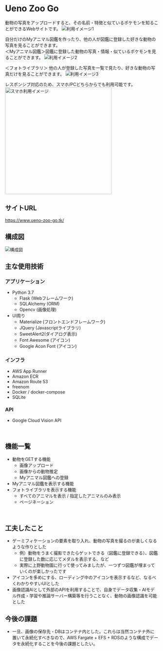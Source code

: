 # Ueno Zoo Go
動物の写真をアップロードすると、その名前・特徴と似ているポケモンを知ることができるWebサイトです。
![利用イメージ1](image/UZGO_利用イメージ1.png)

自分だけのMyアニマル図鑑を作ったり、他の人が図鑑に登録した好きな動物の写真を見ることができます。<br>
＜Myアニマル図鑑＞図鑑に登録した動物の写真・情報・似ているポケモンを見ることができます。
![利用イメージ2](image/UZGO_利用イメージ2.png)

＜フォトライブラリ＞ 他の人が登録した写真を一覧で見たり、好きな動物の写真だけを見ることができます。
![利用イメージ3](image/UZGO_利用イメージ3.png)

レスポンシブ対応のため、スマホ/PCどちらからでも利用可能です。
<img src="image/UZGO_スマホ利用イメージ.png" alt="スマホ利用イメージ" width="350">
<br>

## サイトURL
https://www.ueno-zoo-go.tk/
<br>

## 構成図
![構成図](image/UZGO_構成図_AWS.png) 

## 主な使用技術
### アプリケーション
- Python 3.7
  - Flask (Webフレームワーク)
  - SQLAlchemy (ORM)
  - Opencv (画像処理)
- UI周り
  - Materialize (フロントエンドフレームワーク)
  - JQuery (Javascriptライブラリ)
  - SweetAlert2(ダイアログ表示)
  - Font Awesome (アイコン)
  - Google Acon Font (アイコン)

### インフラ
- AWS App Runner
- Amazon ECR
- Amazon Route 53
- freenom
- Docker / docker-compose
- SQLite

### API
- Google Cloud Vision API
<br>

## 機能一覧
- 動物をGETする機能
  - 画像アップロード
  - 画像からの動物推定
  - Myアニマル図鑑への登録
- Myアニマル図鑑を表示する機能
- フォトライブラリを表示する機能
  - すべてのアニマルを表示 / 指定したアニマルのみ表示
  - ページネーション
<br>

## 工夫したこと
- ゲーミフィケーションの要素を取り入れ、動物の写真を撮るのが楽しくなるような作りとした
  - 例）動物をうまく撮影できたらゲットできる（図鑑に登録できる）、図鑑に登録した数に応じてメダルを表示する、など
  - 実際に上野動物園に行って使ってみましたが、一つずつ図鑑が埋まっていくのが楽しかったです
- アイコンを多めにする、ローディング中のアイコンを表示するなど、なるべくわかりやすいUIとした
- 画像認識AIとして外部のAPIを利用することで、自身でデータ収集・AIモデル作成・学習や推論サーバー構築等を行うことなく、動物の画像認識を可能とした

## 今後の課題
- 一旦、画像の保存先・DBはコンテナ内とした。これらは当然コンテナ外に置いて永続化すべきなので、AWS Fargate + EFS + RDSのような構成でデータを永続化することを今後の課題としたい。